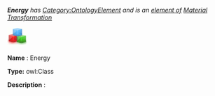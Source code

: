 ___Energy__ 
 has
 [Category:OntologyElement](../../Category/OntologyElement "Category:OntologyElement") 
 and is an
 [element of](../../Property/ElementOf "Property:ElementOf") 
[Material Transformation](../../Submissions/Material_Transformation "Submissions:Material Transformation")_




  





[![Class](../images/thumb/2/27/Class.gif/45px-Class.gif)](../../Image/Class.gif "Class")


__Name__ 
 : Energy
 



__Type:__ 
 owl:Class
 



__Description__ 
 :